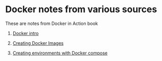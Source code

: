 # Docker notes from various sources

These are notes from Docker in Action  book

1. [Docker intro](intro.md)

2. [Creating Docker Images](creating-images.md)

3. [Creating environments with Docker compose](docker-compose.md)
